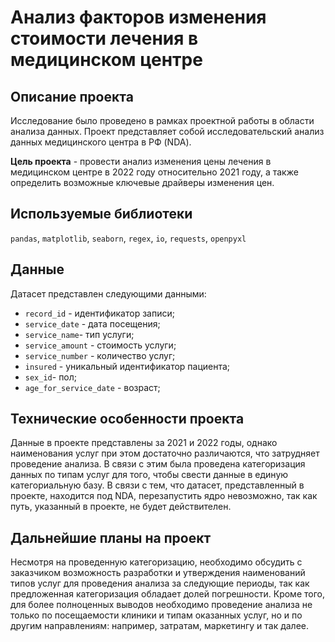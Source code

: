 # Анализ факторов изменения стоимости лечения в медицинском центре

## Описание проекта
Исследование было проведено в рамках проектной работы в области анализа данных. Проект представляет собой исследовательский анализ данных медицинского центра в РФ (NDA).

**Цель проекта** - провести анализ изменения цены лечения в медицинском центре в 2022 году относительно 2021 году, а также определить возможные ключевые драйверы изменения цен.

## Используемые библиотеки
`pandas`, `matplotlib`, `seaborn`, `regex`, `io`, `requests`, `openpyxl`

## Данные
Датасет представлен следующими данными: 
* `record_id` - идентификатор записи;
* `service_date` - дата посещения; 
* `service_name`- тип услуги;
* `service_amount` - стоимость услуги;
* `service_number` - количество услуг;
* `insured` - уникальный идентификатор пациента;
* `sex_id`- пол;
* `age_for_service_date` - возраст;

## Технические особенности проекта
Данные в проекте представлены за 2021 и 2022 годы, однако наименования услуг при этом достаточно различаются, что затрудняет проведение анализа. В связи с этим была проведена категоризация данных по типам услуг для того, чтобы свести данные в единую категориальную базу.
В связи с тем, что датасет, представленный в проекте, находится под NDA, перезапустить ядро невозможно, так как путь, указанный в проекте, не будет действителен. 

## Дальнейшие планы на проект
Несмотря на проведенную категоризацию, необходимо обсудить с заказчиком возможность разработки и утверждения наименований типов услуг для проведения анализа за следующие периоды, так как предложенная категоризация обладает долей погрешности. Кроме того, для более полноценных выводов необходимо проведение анализа не только по посещаемости клиники и типам оказанных услуг, но и по другим направлениям: например, затратам, маркетингу и так далее.
